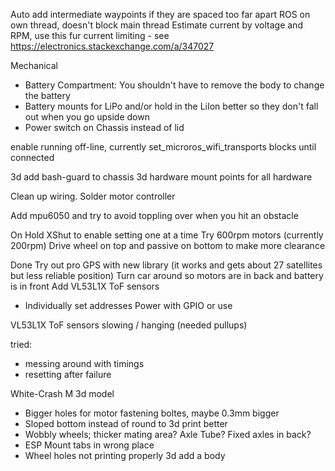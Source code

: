 

Auto add intermediate waypoints if they are spaced too far apart
ROS on own thread, doesn't block main thread
Estimate current by voltage and RPM, use this fur current limiting - see https://electronics.stackexchange.com/a/347027

Mechanical
- Battery Compartment:  You shouldn't have to remove the body to change the battery
- Battery mounts for LiPo and/or hold in the LiIon better so they don't fall out when you go upside down
- Power switch on Chassis instead of lid

enable running off-line, currently set_microros_wifi_transports blocks until connected

3d add bash-guard to chassis
3d hardware mount points for all hardware

Clean up wiring. Solder motor controller

Add mpu6050 and try to avoid toppling over when you hit an obstacle

On Hold
XShut to enable setting one at a time
Try 600rpm motors (currently 200rpm)
Drive wheel on top and passive on bottom to make more clearance



Done
Try out pro GPS with new library (it works and gets about 27 satellites but less reliable position)
Turn car around so motors are in back and battery is in front
Add VL53L1X ToF sensors
- Individually set addresses Power with GPIO or use 

VL53L1X ToF sensors slowing / hanging (needed pullups)

tried:
- messing around with timings
- resetting after failure

White-Crash M 3d model
- Bigger holes for motor fastening boltes, maybe 0.3mm bigger
- Sloped bottom instead of round to 3d print better
- Wobbly wheels; thicker mating area? Axle Tube? Fixed axles in back?
- ESP Mount tabs in wrong place
- Wheel holes not printing properly
3d add a body
